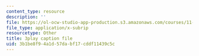```yaml
---
content_type: resource
description: ''
file: https://ol-ocw-studio-app-production.s3.amazonaws.com/courses/11-384-malaysia-sustainable-cities-practicum-spring-2018/3b1be8f94a1d57dabf17cddf11439c5c_2Y0cpVGuDoM.vtt
file_type: application/x-subrip
resourcetype: Other
title: 3play caption file
uid: 3b1be8f9-4a1d-57da-bf17-cddf11439c5c
---
```

